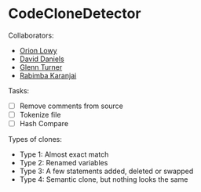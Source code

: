 # CodeCloneDetector

Collaborators:

- [Orion Lowy](https://github.com/oslowy)
- [David Daniels](https://github.com/tetricz)
- [Glenn Turner](https://github.com/glenntu15)
- [Rabimba Karanjai](https://github.com/rabimba)

Tasks:

- [ ] Remove comments from source
- [ ] Tokenize file
- [ ] Hash Compare

Types of clones:

- Type 1: Almost exact match
- Type 2: Renamed variables
- Type 3: A few statements added, deleted or swapped
- Type 4: Semantic clone, but nothing looks the same
